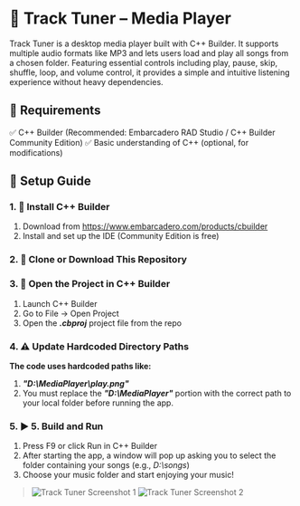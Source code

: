 # 🎵 Track Tuner – Media Player
Track Tuner is a desktop media player built with C++ Builder. It supports multiple audio formats like MP3 and lets users load and play all songs from a chosen folder. Featuring essential controls including play, pause, skip, shuffle, loop, and volume control, it provides a simple and intuitive listening experience without heavy dependencies.

## 🧰 Requirements
✅ C++ Builder (Recommended: Embarcadero RAD Studio / C++ Builder Community Edition)
✅ Basic understanding of C++ (optional, for modifications)

## 🚀 Setup Guide
### 1. 💾 Install C++ Builder
1. Download from https://www.embarcadero.com/products/cbuilder
2. Install and set up the IDE (Community Edition is free)

### 2. 💾 Clone or Download This Repository

### 3. 🧭 Open the Project in C++ Builder
1. Launch C++ Builder
2. Go to File → Open Project
3. Open the ***.cbproj*** project file from the repo

### 4. ⚠️ Update Hardcoded Directory Paths
**The code uses hardcoded paths like:**
1. ***"D:\\MediaPlayer\\play.png"***
2. You must replace the ***"D:\\MediaPlayer"*** portion with the correct path to your local folder before running the app.

### 5. ▶️ 5. Build and Run
1. Press F9 or click Run in C++ Builder
2. After starting the app, a window will pop up asking you to select the folder containing your songs (e.g., *D:\songs*)
3. Choose your music folder and start enjoying your music!


>![Track Tuner Screenshot 1](Media_Player_Screenshot/track_tuner_1.png)
>![Track Tuner Screenshot 2](Media_Player_Screenshot/track_tuner_2.png)
